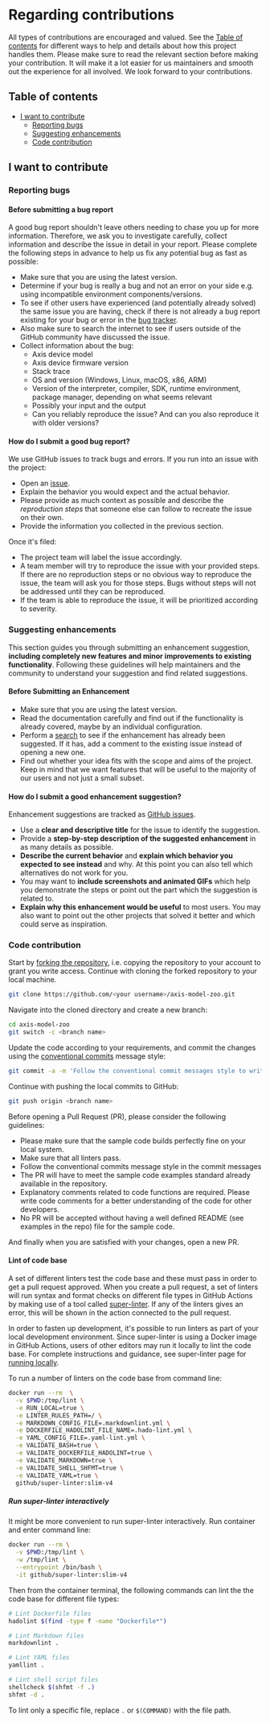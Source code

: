 <!-- omit in toc -->
# Regarding contributions

All types of contributions are encouraged and valued. See the [Table of contents](#table-of-contents) for different ways to help and details about how this project handles them. Please make sure to read the relevant section before making your contribution. It will make it a lot easier for us maintainers and smooth out the experience for all involved. We look forward to your contributions.

<!-- omit in toc -->
## Table of contents

- [I want to contribute](#i-want-to-contribute)
  - [Reporting bugs](#reporting-bugs)
  - [Suggesting enhancements](#suggesting-enhancements)
  - [Code contribution](#code-contribution)

## I want to contribute

### Reporting bugs

#### Before submitting a bug report

A good bug report shouldn't leave others needing to chase you up for more information. Therefore, we ask you to investigate carefully, collect information and describe the issue in detail in your report. Please complete the following steps in advance to help us fix any potential bug as fast as possible:

- Make sure that you are using the latest version.
- Determine if your bug is really a bug and not an error on your side e.g. using incompatible environment components/versions.
- To see if other users have experienced (and potentially already solved) the same issue you are having, check if there is not already a bug report existing for your bug or error in the [bug tracker][issues_bugs].
- Also make sure to search the internet to see if users outside of the GitHub community have discussed the issue.
- Collect information about the bug:
  - Axis device model
  - Axis device firmware version
  - Stack trace
  - OS and version (Windows, Linux, macOS, x86, ARM)
  - Version of the interpreter, compiler, SDK, runtime environment, package manager, depending on what seems relevant
  - Possibly your input and the output
  - Can you reliably reproduce the issue? And can you also reproduce it with older versions?

#### How do I submit a good bug report?

We use GitHub issues to track bugs and errors. If you run into an issue with the project:

- Open an [issue][issues_new].
- Explain the behavior you would expect and the actual behavior.
- Please provide as much context as possible and describe the *reproduction steps* that someone else can follow to recreate the issue on their own.
- Provide the information you collected in the previous section.

Once it's filed:

- The project team will label the issue accordingly.
- A team member will try to reproduce the issue with your provided steps. If there are no reproduction steps or no obvious way to reproduce the issue, the team will ask you for those steps. Bugs without steps will not be addressed until they can be reproduced.
- If the team is able to reproduce the issue, it will be prioritized according to severity.

### Suggesting enhancements

This section guides you through submitting an enhancement suggestion, **including completely new features and minor improvements to existing functionality**. Following these guidelines will help maintainers and the community to understand your suggestion and find related suggestions.

#### Before Submitting an Enhancement

- Make sure that you are using the latest version.
- Read the documentation carefully and find out if the functionality is already covered, maybe by an individual configuration.
- Perform a [search][issues] to see if the enhancement has already been suggested. If it has, add a comment to the existing issue instead of opening a new one.
- Find out whether your idea fits with the scope and aims of the project. Keep in mind that we want features that will be useful to the majority of our users and not just a small subset.

#### How do I submit a good enhancement suggestion?

Enhancement suggestions are tracked as [GitHub issues][issues].

- Use a **clear and descriptive title** for the issue to identify the suggestion.
- Provide a **step-by-step description of the suggested enhancement** in as many details as possible.
- **Describe the current behavior** and **explain which behavior you expected to see instead** and why. At this point you can also tell which alternatives do not work for you.
- You may want to **include screenshots and animated GIFs** which help you demonstrate the steps or point out the part which the suggestion is related to.
- **Explain why this enhancement would be useful** to most users. You may also want to point out the other projects that solved it better and which could serve as inspiration.

### Code contribution

Start by [forking the repository](https://docs.github.com/en/github/getting-started-with-github/fork-a-repo), i.e. copying the repository to your account to grant you write access. Continue with cloning the forked repository to your local machine.

```sh
git clone https://github.com/<your username>/axis-model-zoo.git
```

Navigate into the cloned directory and create a new branch:

```sh
cd axis-model-zoo
git switch -c <branch name>
```

Update the code according to your requirements, and commit the changes using the [conventional commits](https://www.conventionalcommits.org) message style:

```sh
git commit -a -m 'Follow the conventional commit messages style to write this message'
```

Continue with pushing the local commits to GitHub:

```sh
git push origin <branch name>
```

Before opening a Pull Request (PR), please consider the following guidelines:

- Please make sure that the sample code builds perfectly fine on your local system.
- Make sure that all linters pass.
- Follow the conventional commits message style in the commit messages
- The PR will have to meet the sample code examples standard already available in the repository.
- Explanatory comments related to code functions are required. Please write code comments for a better understanding of the code for other developers.
- No PR will be accepted without having a well defined README (see examples in the repo) file for the sample code.

And finally when you are satisfied with your changes, open a new PR.

#### Lint of code base

A set of different linters test the code base and these must pass in order to get a pull request approved. When you create a pull request, a set of linters will run syntax and format checks on different file types in GitHub Actions by making use of a tool called [super-linter](https://github.com/github/super-linter). If any of the linters gives an error, this will be shown in the action connected to the pull request.

In order to fasten up development, it's possible to run linters as part of your local development environment. Since super-linter is using a Docker image in GitHub Actions, users of other editors may run it locally to lint the code base. For complete instructions and guidance, see super-linter page for [running locally](https://github.com/github/super-linter/blob/main/docs/run-linter-locally.md).

To run a number of linters on the code base from command line:

```sh
docker run --rm  \
  -v $PWD:/tmp/lint \
  -e RUN_LOCAL=true \
  -e LINTER_RULES_PATH=/ \
  -e MARKDOWN_CONFIG_FILE=.markdownlint.yml \
  -e DOCKERFILE_HADOLINT_FILE_NAME=.hado-lint.yml \
  -e YAML_CONFIG_FILE=.yaml-lint.yml \
  -e VALIDATE_BASH=true \
  -e VALIDATE_DOCKERFILE_HADOLINT=true \
  -e VALIDATE_MARKDOWN=true \
  -e VALIDATE_SHELL_SHFMT=true \
  -e VALIDATE_YAML=true \
  github/super-linter:slim-v4
```

##### Run super-linter interactively

It might be more convenient to run super-linter interactively. Run container and enter command line:

```sh
docker run --rm \
  -v $PWD:/tmp/lint \
  -w /tmp/lint \
  --entrypoint /bin/bash \
  -it github/super-linter:slim-v4
```

Then from the container terminal, the following commands can lint the the code
base for different file types:

```sh
# Lint Dockerfile files
hadolint $(find -type f -name "Dockerfile*")

# Lint Markdown files
markdownlint .

# Lint YAML files
yamllint .

# Lint shell script files
shellcheck $(shfmt -f .)
shfmt -d .
```

To lint only a specific file, replace `.` or `$(COMMAND)` with the file path.

<!-- markdownlint-disable MD034 -->
[issues]: https://github.com/AxisCommunications/axis-model-zoo/issues
[issues_new]: https://github.com/AxisCommunications/axis-model-zoo/issues/new
[issues_bugs]: https://github.com/AxisCommunications/axis-model-zoo/issues?q=label%3Abug
<!-- markdownlint-enable MD034 -->
